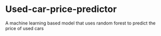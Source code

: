 # Used-car-price-predictor
A machine learning based model that uses random forest to predict the price of used cars 
